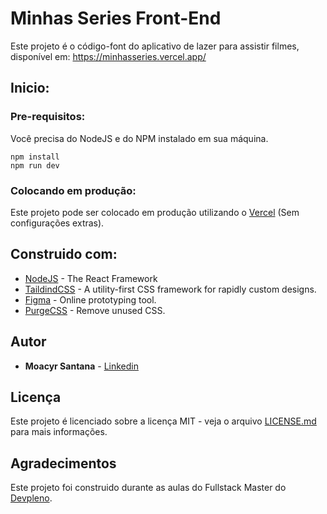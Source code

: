 # Minhas Series Front-End

Este projeto é o código-font do aplicativo de lazer para assistir filmes, disponível em: https://minhasseries.vercel.app/

<!-- ![Preview](https://github.com/juniorvilasboas/moacyrsantana.dev/blob/main/print.png?raw=true) -->

## Inicio:

### Pre-requisitos:

Você precisa do NodeJS e do NPM instalado em sua máquina.

```
npm install
npm run dev
```

### Colocando em produção:

Este projeto pode ser colocado em produção utilizando o [Vercel](https://vercel.com) (Sem configurações extras).

## Construido com:

* [NodeJS](https://nodejs.org) - The React Framework
* [TaildindCSS](https://tailwindcss.com/) - A utility-first CSS framework for rapidly custom designs.
* [Figma](https://www.figma.com) - Online prototyping tool.
* [PurgeCSS](https://purgecss.com) - Remove unused CSS.

## Autor

* **Moacyr Santana** - [Linkedin](http://linkedin.com/in/moacyrsantana)

## Licença

Este projeto é licenciado sobre a licença MIT - veja o arquivo [LICENSE.md](LICENSE.md) para mais informações.

## Agradecimentos

Este projeto foi construido durante as aulas do Fullstack Master do [Devpleno](http://devpleno.com).